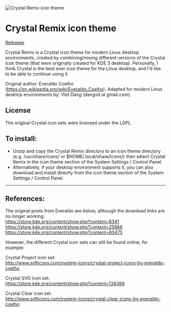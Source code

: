 ![Crystal Remix icon theme](https://github.com/dangvd/crystal-remix-icon-theme/raw/main/crystal-remix-icon-theme.jpg)

# Crystal Remix icon theme

[Releases](https://github.com/dangvd/crystal-remix-icon-theme/releases)

Crystal Remix is a Crystal icon theme for modern Linux desktop environments, created by combining/mixing different versions of the Crystal icon theme (that were originally created for KDE 3 desktop). Personally, I think Crystal is the best ever icon theme for the Linux desktop, and I'd like to be able to continue using it.

Original author: Everaldo Coelho (https://en.wikipedia.org/wiki/Everaldo_Coelho).
Adapted for modern Linux desktop environments by: Viet Dang (dangvd at gmail.com).

## License

The original Crystal icon sets were licensed under the LGPL.

## To install:
- Unzip and copy the Crystal Remix directory to an icon theme directory (e.g. /usr/share/icons/ or $HOME/.local/share/icons/) then select Crystal Remix in the icon theme section of the System Settings / Control Panel.
- Alternatively, if your desktop environment supports it, you can also download and install directly from the icon theme section of the System Settings / Control Panel.

---

## References:

The original posts from Everaldo are below, although the download links are no longer working:  
https://store.kde.org/content/show.php?content=8341  
https://store.kde.org/content/show.php?content=25668  
https://store.kde.org/content/show.php?content=60475

However, the different Crystal icon sets can still be found online, for example:

Crystal Project icon set:  
http://www.softicons.com/system-icons/crystal-project-icons-by-everaldo-coelho

Crystal SVG icon set:  
https://store.kde.org/content/show.php?content=138368

Crystal Clear icon set:  
http://www.softicons.com/system-icons/crystal-clear-icons-by-everaldo-coelho
